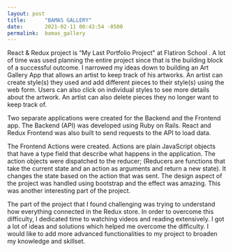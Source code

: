 ```yaml
---
layout: post
title:      "BAMAS GALLERY"
date:       2021-02-11 00:43:54 -0500
permalink:  bamas_gallery
---
```



React & Redux project is “My Last Portfolio Project" at Flatiron School .  A lot of time was used planning the entire project since that is the building block of a successful outcome. I narrowed my ideas down to building an Art Gallery App that allows an artist to keep track of his artworks. An artist can create style(s) they used and add different pieces to their style(s) using the web form. Users can also click on individual styles to see more details about the artwork. An artist can also delete pieces they no longer want to keep track of.

Two separate applications were created for the Backend and the Frontend app.  The Backend (API) was developed using Ruby on Rails. React and Redux Frontend was also built to send requests to the API to load data. 

The Frontend Actions were created. Actions are plain JavaScript objects that have a type field that describe what happens in the application. The action objects were dispatched to the reducer; (Reducers are functions that take the current state and an action as arguments and return a new state). It changes the state based on the action that was sent. The design aspect of the project was handled using bootstrap and the effect was amazing. This was another interesting part of the project.

The part of the project that I found challenging was trying to understand how everything connected in the Redux store. In order to overcome this difficulty, I dedicated time to watching videos and reading extensively. I got a lot of ideas and solutions which helped me overcome the difficulty. I would like to add more advanced functionalities to my project to broaden my knowledge and skillset. 

